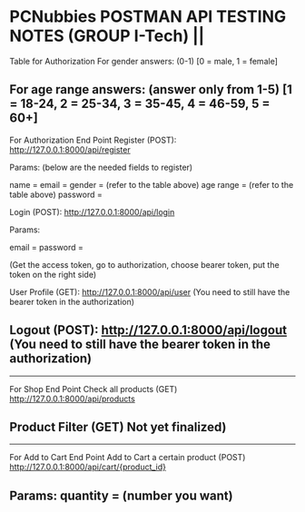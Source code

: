 
PCNubbies POSTMAN API TESTING NOTES (GROUP I-Tech)     ||
=========================================================
Table for Authorization
For gender answers: (0-1)
[0 = male,
1 = female]

For age range answers: (answer only from 1-5)
[1 = 18-24,
2 = 25-34,
3 = 35-45,
4 = 46-59,
5 = 60+]
----------------------------------------------------------------------------------------------------
For Authorization End Point
Register (POST):
http://127.0.0.1:8000/api/register

Params: (below are the needed fields to register)

name = 
email = 
gender = (refer to the table above)
age range = (refer to the table above)
password =


Login (POST):
http://127.0.0.1:8000/api/login

Params:

email = 
password =

(Get the access token, go to authorization, choose bearer token, put the token on the right side)

User Profile (GET):
http://127.0.0.1:8000/api/user
(You need to still have the bearer token in the authorization)

Logout (POST):
http://127.0.0.1:8000/api/logout
(You need to still have the bearer token in the authorization)
----------------------------------------------------------------------------------------------------

----------------------------------------------------------------------------------------------------
For Shop End Point
Check all products (GET)
http://127.0.0.1:8000/api/products

Product Filter (GET)
Not yet finalized)
----------------------------------------------------------------------------------------------------

----------------------------------------------------------------------------------------------------
For Add to Cart End Point
Add to Cart a certain product (POST)
http://127.0.0.1:8000/api/cart/{product_id}

Params:
quantity = (number you want)
----------------------------------------------------------------------------------------------------

